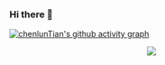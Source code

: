 ### Hi there 👋

<!--
**chenlunTian/chenlunTian** is a ✨ _special_ ✨ repository because its `README.md` (this file) appears on your GitHub profile.

Here are some ideas to get you started:

- 🔭 I’m currently working on ...
- 🌱 I’m currently learning ...
- 👯 I’m looking to collaborate on ...
- 🤔 I’m looking for help with ...
- 💬 Ask me about ...
- 📫 How to reach me: ...
- 😄 Pronouns: ...
- ⚡ Fun fact: ...
-->

[![chenlunTian's github activity graph](https://github-readme-activity-graph.cyclic.app/graph?username=chenlunTian&theme=dracula)](https://github.com/ashutosh00710/github-readme-activity-graph)

<div align="center">
  <img  src="https://activity-graph.herokuapp.com/graph?username=chenlunTian&theme=minimal" />
</div>
